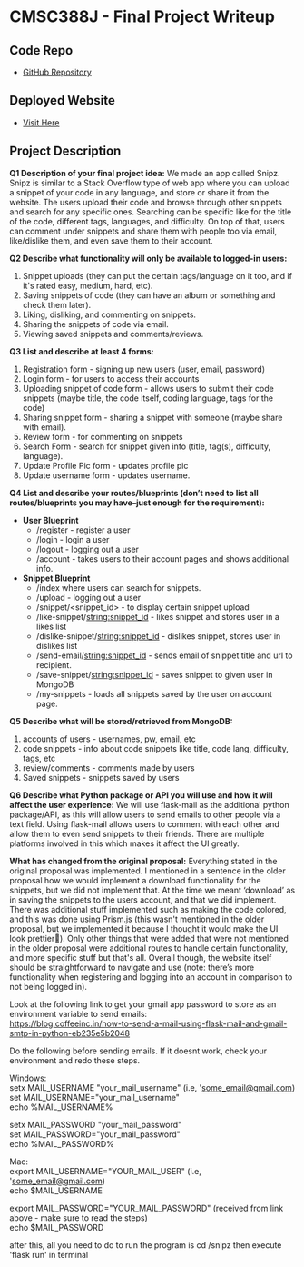 # CMSC388J - Final Project Writeup

## Code Repo
- [GitHub Repository](https://github.com/MeerAbdullah/388J_Test)

## Deployed Website
- [Visit Here](https://final-proj-388j.vercel.app/)

## Project Description
**Q1 Description of your final project idea:**
We made an app called Snipz. Snipz is similar to a Stack Overflow type of web app where you can upload a snippet of your code in any language, and store or share it from the website. The users upload their code and browse through other snippets and search for any specific ones. Searching can be specific like for the title of the code, different tags, languages, and difficulty. On top of that, users can comment under snippets and share them with people too via email, like/dislike them, and even save them to their account.

**Q2 Describe what functionality will only be available to logged-in users:**
1. Snippet uploads (they can put the certain tags/language on it too, and if it's rated easy, medium, hard, etc).
2. Saving snippets of code (they can have an album or something and check them later).
3. Liking, disliking, and commenting on snippets.
4. Sharing the snippets of code via email.
5. Viewing saved snippets and comments/reviews.

**Q3 List and describe at least 4 forms:**
1. Registration form - signing up new users (user, email, password)
2. Login form - for users to access their accounts
3. Uploading snippet of code form - allows users to submit their code snippets (maybe title, the code itself, coding language, tags for the code)
4. Sharing snippet form - sharing a snippet with someone (maybe share with email).
5. Review form - for commenting on snippets
6. Search Form - search for snippet given info (title, tag(s), difficulty, language).
7. Update Profile Pic form - updates profile pic
8. Update username form - updates username.

**Q4 List and describe your routes/blueprints (don’t need to list all routes/blueprints you may have–just enough for the requirement):**
- **User Blueprint**
  - /register - register a user
  - /login - login a user
  - /logout - logging out a user
  - /account - takes users to their account pages and shows additional info.
- **Snippet Blueprint**
  - /index where users can search for snippets.
  - /upload - logging out a user
  - /snippet/<snippet_id> - to display certain snippet upload
  - /like-snippet/<string:snippet_id> - likes snippet and stores user in a likes list
  - /dislike-snippet/<string:snippet_id> - dislikes snippet, stores user in dislikes list
  - /send-email/<string:snippet_id> - sends email of snippet title and url to recipient.
  - /save-snippet/<string:snippet_id> - saves snippet to given user in MongoDB
  - /my-snippets - loads all snippets saved by the user on account page.

**Q5 Describe what will be stored/retrieved from MongoDB:**
1. accounts of users - usernames, pw, email, etc
2. code snippets - info about code snippets like title, code lang, difficulty, tags, etc
3. review/comments - comments made by users
4. Saved snippets - snippets saved by users

**Q6 Describe what Python package or API you will use and how it will affect the user experience:**
We will use flask-mail as the additional python package/API, as this will allow users to send emails to other people via a text field. Using flask-mail allows users to comment with each other and allow them to even send snippets to their friends. There are multiple platforms involved in this which makes it affect the UI greatly.

**What has changed from the original proposal:**
Everything stated in the original proposal was implemented. I mentioned in a sentence in the older proposal how we would implement a download functionality for the snippets, but we did not implement that. At the time we meant ‘download’ as in saving the snippets to the users account, and that we did implement. There was additional stuff implemented such as making the code colored, and this was done using Prism.js (this wasn't mentioned in the older proposal, but we implemented it because I thought it would make the UI look prettier🙂). Only other things that were added that were not mentioned in the older proposal were additional routes to handle certain functionality, and more specific stuff but that's all. Overall though, the website itself should be straightforward to navigate and use (note: there’s more functionality when registering and logging into an account in comparison to not being logged in).


Look at the following link to get your gmail app password to store as an environment variable to send emails: <br/>
https://blog.coffeeinc.in/how-to-send-a-mail-using-flask-mail-and-gmail-smtp-in-python-eb235e5b2048 <br/>


Do the following before sending emails. If it doesnt work, check your environment and redo these steps. <br/>

Windows: <br/>
setx MAIL_USERNAME "your_mail_username" (i.e, 'some_email@gmail.com) <br/>
set MAIL_USERNAME="your_mail_username" <br/>
echo %MAIL_USERNAME% <br/>

setx MAIL_PASSWORD "your_mail_password" <br/>
set MAIL_PASSWORD="your_mail_password" <br/>
echo %MAIL_PASSWORD% <br/>

Mac: <br/>
export MAIL_USERNAME="YOUR_MAIL_USER" (i.e, 'some_email@gmail.com) <br/>
echo $MAIL_USERNAME <br/>

export MAIL_PASSWORD="YOUR_MAIL_PASSWORD" (received from link above - make sure to read the steps) <br/>
echo $MAIL_PASSWORD <br/>

after this, all you need to do to run the program is cd /snipz then execute 'flask run' in terminal <br/>
